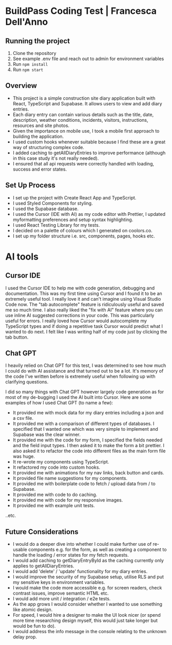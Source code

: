 # BuildPass Coding Test | Francesca Dell'Anno

## Running the project

1. Clone the repository
2. See example .env file and reach out to admin for environment variables
3. Run `npm install`
4. Run `npm start`

## Overview

- This project is a simple construction site diary application built with React, TypeScript and Supabase. It allows users to view and add diary entries.
- Each diary entry can contain various details such as the title, date, description, weather conditions, incidents, visitors, instructions, resources and site photos.
- Given the importance on mobile use, I took a mobile first approach to building the application.
- I used custom hooks whenever suitable because I find these are a great way of structuring complex code.
- I added caching to getAllDiaryEntries to improve performance (although in this case study it's not really needed).
- I ensured that all api requests were correctly handled with loading, success and error states.

## Set Up Process

- I set up the project with Create React App and TypeScript.
- I used Styled Components for styling.
- I used the Supabase database.
- I used the Cursor (IDE with AI) as my code editor with Prettier, I updated myformatting preferences and setup syntax highlighting.
- I used React Testing Library for my tests.
- I decided on a palette of colours which I generated on coolors.co.
- I set up my folder structure i.e. src, components, pages, hooks etc.

# AI tools

## Cursor IDE

I used the Cursor IDE to help me with code generation, debugging and documentation. This was my first time using Cursor and I found it to be an extremely useful tool. I really love it and can't imagine using Visual Studio Code now. The "tab autocomplete" feature is ridiculously useful and saved me so much time. I also really liked the "fix with AI" feature where you can use inline AI suggested corrections in your code. This was particularly useful for errors. I really loved how Cursor would autocomplete my TypeScript types and if doing a repetitive task Cursor would predict what I wanted to do next. I felt like I was writing half of my code just by clicking the tab button.

## Chat GPT

I heavily relied on Chat GPT for this test, I was determined to see how much I could do with AI assistance and that turned out to be a lot. It's memory of the code I've written before is extremely useful when following up with clarifying questions.

I did so many things with Chat GPT however largely code generation as for most of my de-bugging I used the AI built into Cursor. Here are some examples of how I used Chat GPT (to name a few):

- It provided me with mock data for my diary entries including a json and a csv file.
- It provided me with a comparison of different types of databases. I specified that I wanted one which was very simple to implement and Supabase was the clear winner.
- It provided me with the code for my form, I specified the fields needed and the field input types. I then asked it to make the form a bit prettier. I also asked it to refactor the code into different files as the main form file was huge.
- It re-wrote my components using TypeScript.
- It refactored my code into custom hooks.
- It provided me with animations for my nav links, back button and cards.
- It provided file name suggestions for my components.
- It provided me with boilerplate code to fetch / upload data from / to Supabase.
- It provided me with code to do caching.
- It provided me with code for my responsive images.
- It provided me with example unit tests.

..etc.

## Future Considerations

- I would do a deeper dive into whether I could make further use of re-usable components e.g. for the form, as well as creating a component to handle the loading / error states for my fetch requests.
- I would add caching to getDiaryEntryById as the caching currently only applies to getAllDiaryEntries.
- I would add 'delete' / 'update' functionality for my diary entries.
- I would improve the security of my Supabase setup, utilise RLS and put my sensitive keys in environment variables.
- I would make the code more accessible e.g. for screen readers, check contrast issues, improve semantic HTML etc.
- I would add more unit / integration / e2e tests.
- As the app grows I would consider whether I wanted to use something like atomic design.
- For speed, I would hire a designer to make the UI look nicer (or spend more time researching design myself, this would just take longer but would be fun to do).
- I would address the info message in the console relating to the unknown delay prop.
